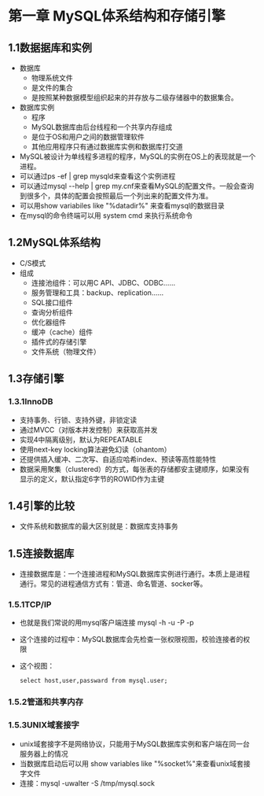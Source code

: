 # 第一章 MySQL体系结构和存储引擎

## 1.1数据据库和实例

* 数据库
  * 物理系统文件
  * 是文件的集合
  * 是按照某种数据模型组织起来的并存放与二级存储器中的数据集合。
* 数据库实例
  * 程序
  * MySQL数据库由后台线程和一个共享内存组成
  * 是位于OS和用户之间的数据管理软件
  * 其他应用程序只有通过数据库实例和数据库打交道
* MySQL被设计为单线程多进程的程序，MySQL的实例在OS上的表现就是一个进程。
* 可以通过ps  -ef | grep mysqld来查看这个实例进程
* 可以通过mysql --help | grep my.cnf来查看MySQL的配置文件。一般会查询到很多个，具体的配置会按照最后一个列出来的配置文件为准。
* 可以用show variabiles like "%datadir%" 来查看mysql的数据目录
* 在mysql的命令终端可以用 system cmd 来执行系统命令

## 1.2MySQL体系结构

* C/S模式
* 组成
  * 连接池组件：可以用C API、JDBC、ODBC……
  * 服务管理和工具：backup、replication……
  * SQL接口组件
  * 查询分析组件
  * 优化器组件
  * 缓冲（cache）组件
  * 插件式的存储引擎
  * 文件系统（物理文件）



## 1.3存储引擎

### 1.3.1InnoDB

* 支持事务、行锁、支持外键，非锁定读
* 通过MVCC（对版本并发控制）来获取高并发
* 实现4中隔离级别，默认为REPEATABLE
* 使用next-key locking算法避免幻读（ohantom）
* 还提供插入缓冲、二次写、自适应哈希index、预读等高性能特性
* 数据采用聚集（clustered）的方式，每张表的存储都安主键顺序，如果没有显示的定义，默认指定6字节的ROWID作为主键

## 1.4引擎的比较

* 文件系统和数据库的最大区别就是：数据库支持事务

## 1.5连接数据库

*  连接数据库是：一个连接进程和MySQL数据库实例进行通行。本质上是进程通行。常见的进程通信方式有：管道、命名管道、socker等。

### 1.5.1TCP/IP

* 也就是我们常说的用mysql客户端连接 mysql -h -u -P -p

* 这个连接的过程中：MySQL数据库会先检查一张权限视图，校验连接者的权限

* 这个视图：

  ```linux
  select host,user,passward from mysql.user;
  ```


### 1.5.2管道和共享内存

### 1.5.3UNIX域套接字

* unix域套接字不是网络协议，只能用于MySQL数据库实例和客户端在同一台服务器上的情况
* 当数据库启动后可以用 show variables like "%socket%"来查看unix域套接字文件
* 连接：mysql -uwalter -S  /tmp/mysql.sock

